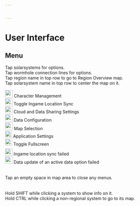 ```yaml
---


---
```


<h1 id="user-interface">User Interface</h1>
<h2 id="menu">Menu</h2>
<p>Tap solarsystems for options.<br>
Tap wormhole connection lines for options.<br>
Tap region name in top row to go to Region Overview map.<br>
Tap solarsystem name in top row to center the map on it.</p>
<p><img src="img/icon/User-100_26_100_off.png" width="25" height="25">&nbsp;Character Management<br>
<img src="img/icon/Marker-100_off.png" width="24" height="23">&nbsp;Toggle Ingame Location Sync<br>
<img src="img/icon/Share-100_off.png" width="24" height="23">&nbsp;Cloud and Data Sharing Settings<br>
<img src="img/icon/Node-100_off.png" width="24" height="24">&nbsp;Data Configuration<br>
<img src="img/icon/Map-100_off.png" width="25" height="25">&nbsp;Map Selection<br>
<img src="img/icon/Settings-100_off.png" width="22" height="22">&nbsp;Application Settings<br>
<img src="img/icon/Fullscreen-100_off.png" width="23" height="23">&nbsp;Toggle Fullscreen<br>
<img src="img/spacer.png" width="6" height="6"><br>
<img src="img/icon/Marker-100_fail.png" width="24" height="23">&nbsp;Ingame location sync failed<br>
<img src="img/icon/NodeRed-100_on.png" width="24" height="24" border="0">&nbsp;Data update of an active data option failed<br>
<br><br>
Tap an empty space in map area to close any menus.<br><br>
<br>Hold SHIFT while clicking a system to show info on it.<br>Hold CTRL while clicking a non-regional system to go to its map.<br></p>

